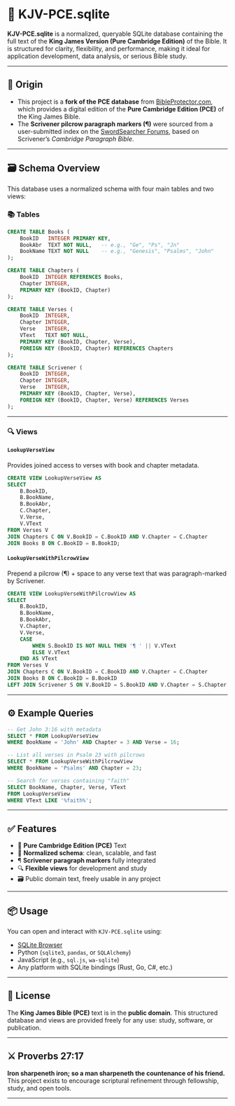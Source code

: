 # 📖 KJV-PCE.sqlite

**KJV-PCE.sqlite** is a normalized, queryable SQLite database containing the full text of the **King James Version (Pure Cambridge Edition)** of the Bible. It is structured for clarity, flexibility, and performance, making it ideal for application development, data analysis, or serious Bible study.

---

## 🧬 Origin

- This project is a **fork of the PCE database** from [BibleProtector.com](https://www.bibleprotector.com/), which provides a digital edition of the **Pure Cambridge Edition (PCE)** of the King James Bible.
- The **Scrivener pilcrow paragraph markers (¶)** were sourced from a user-submitted index on the [SwordSearcher Forums](https://forums.swordsearcher.com/threads/pilcrow-index-for-kjv-module.4486/), based on Scrivener’s *Cambridge Paragraph Bible*.

---

## 🗃️ Schema Overview

This database uses a normalized schema with four main tables and two views:

### 📚 Tables

```sql
CREATE TABLE Books (
    BookID   INTEGER PRIMARY KEY,
    BookAbr  TEXT NOT NULL,   -- e.g., "Ge", "Ps", "Jn"
    BookName TEXT NOT NULL    -- e.g., "Genesis", "Psalms", "John"
);

CREATE TABLE Chapters (
    BookID  INTEGER REFERENCES Books,
    Chapter INTEGER,
    PRIMARY KEY (BookID, Chapter)
);

CREATE TABLE Verses (
    BookID  INTEGER,
    Chapter INTEGER,
    Verse   INTEGER,
    VText   TEXT NOT NULL,
    PRIMARY KEY (BookID, Chapter, Verse),
    FOREIGN KEY (BookID, Chapter) REFERENCES Chapters
);

CREATE TABLE Scrivener (
    BookID  INTEGER,
    Chapter INTEGER,
    Verse   INTEGER,
    PRIMARY KEY (BookID, Chapter, Verse),
    FOREIGN KEY (BookID, Chapter, Verse) REFERENCES Verses
);
```

---

### 🔍 Views

#### `LookupVerseView`

Provides joined access to verses with book and chapter metadata.

```sql
CREATE VIEW LookupVerseView AS
SELECT
    B.BookID,
    B.BookName,
    B.BookAbr,
    C.Chapter,
    V.Verse,
    V.VText
FROM Verses V
JOIN Chapters C ON V.BookID = C.BookID AND V.Chapter = C.Chapter
JOIN Books B ON C.BookID = B.BookID;
```

#### `LookupVerseWithPilcrowView`

Prepend a pilcrow (¶) + space to any verse text that was paragraph-marked by Scrivener.

```sql
CREATE VIEW LookupVerseWithPilcrowView AS
SELECT
    B.BookID,
    B.BookName,
    B.BookAbr,
    V.Chapter,
    V.Verse,
    CASE
        WHEN S.BookID IS NOT NULL THEN '¶ ' || V.VText
        ELSE V.VText
    END AS VText
FROM Verses V
JOIN Chapters C ON V.BookID = C.BookID AND V.Chapter = C.Chapter
JOIN Books B ON C.BookID = B.BookID
LEFT JOIN Scrivener S ON V.BookID = S.BookID AND V.Chapter = S.Chapter AND V.Verse = S.Verse;
```

---

## ⚙️ Example Queries

```sql
-- Get John 3:16 with metadata
SELECT * FROM LookupVerseView
WHERE BookName = 'John' AND Chapter = 3 AND Verse = 16;

-- List all verses in Psalm 23 with pilcrows
SELECT * FROM LookupVerseWithPilcrowView
WHERE BookName = 'Psalms' AND Chapter = 23;

-- Search for verses containing "faith"
SELECT BookName, Chapter, Verse, VText
FROM LookupVerseView
WHERE VText LIKE '%faith%';
```

---

## ✅ Features

- 📜 **Pure Cambridge Edition (PCE)** Text
- 🧱 **Normalized schema**: clean, scalable, and fast
- ¶ **Scrivener paragraph markers** fully integrated
- 🔍 **Flexible views** for development and study
- 🗃️ Public domain text, freely usable in any project

---

## 📦 Usage

You can open and interact with `KJV-PCE.sqlite` using:

- [SQLite Browser](https://sqlitebrowser.org/)
- Python (`sqlite3`, `pandas`, or `SQLAlchemy`)
- JavaScript (e.g., `sql.js`, `wa-sqlite`)
- Any platform with SQLite bindings (Rust, Go, C#, etc.)

---

## 📜 License

The **King James Bible (PCE)** text is in the **public domain**. This structured database and views are provided freely for any use: study, software, or publication.

---

## ⚔️ Proverbs 27:17

**Iron sharpeneth iron; so a man sharpeneth the countenance of his friend.**
This project exists to encourage scriptural refinement through fellowship, study, and open tools.

---
